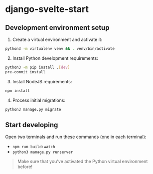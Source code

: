 # django-svelte-start

## Development environment setup

1. Create a virtual environment and activate it:

```bash
python3 -m virtualenv venv && . venv/bin/activate
```

2. Install Python development requirements:

```bash
python3 -m pip install .[dev]
pre-commit install
```

3. Install NodeJS requirements:

```bash
npm install
```

4. Process initial migrations:

```bash
python3 manage.py migrate
```

## Start developing

Open two terminals and run these commands (one in each terminal):

- `npm run build:watch`
- `python3 manage.py runserver`

> Make sure that you've activated the Python virtual environment before!

